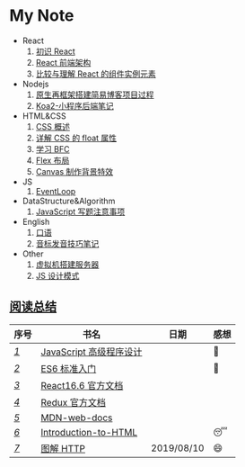 # My Note

- React
  1. [初识 React](./React/01.初识React.md)
  2. [React 前端架构](./React/02.React前端架构.md)
  3. [比较与理解 React 的组件实例元素](./React/03.比较与理解React的组件实例元素.md)
- Nodejs
  1. [原生再框架搭建简易博客项目过程](./Nodejs/01.原生再框架搭建简易博客项目过程.md)
  2. [Koa2-小程序后端笔记](./Nodejs/02.Koa2-小程序后端笔记.md)
- HTML&CSS
  1. [CSS 概述](./HTML&CSS&JS/01.CSS概述.md)
  2. [详解 CSS 的 float 属性](./HTML&CSS&JS/02.详解CSS的float属性.md)
  3. [学习 BFC](./HTML&CSS&JS/03.学习BFC.md)
  4. [Flex 布局](./HTML&CSS&JS/04.Flex布局.md)
  5. [Canvas 制作背景特效](./HTML&CSS&JS/05.Canvas制作背景特效.md)
- JS
  1. [EventLoop](./JS/01.EventLoop.md)
- DataStructure&Algorithm
  1. [JavaScript 写题注意事项](./DataStructure&Algorithm/01.JavaScript写题注意事项.md)
- English
  1. [口语](./English/01.口语.md)
  2. [音标发音技巧笔记](./English/02.音标发音技巧笔记.md)
- Other
  1. [虚拟机搭建服务器](./Other/01.虚拟机搭建服务器.md)
  2. [JS 设计模式](./Other/02.JS设计模式.md)

## [阅读总结](https://github.com/KiyonamiYu/After-Reading)

| 序号                                      | 书名                                                                                                                                                           | 日期       | 感想       |
| ----------------------------------------- | -------------------------------------------------------------------------------------------------------------------------------------------------------------- | ---------- | ---------- |
| _[1](./JavaScript高级程序设计/README.md)_ | [JavaScript 高级程序设计](https://github.com/KiyonamiYu/After-Reading/blob/master/JavaScript%E9%AB%98%E7%BA%A7%E7%A8%8B%E5%BA%8F%E8%AE%BE%E8%AE%A1/Content.md) |            | :star2:    |
| _[2](./ES6标准入门/README.md)_            | [ES6 标准入门](https://github.com/KiyonamiYu/After-Reading/blob/master/ES6标准入门/Content.md)                                                                 |            | :star2:    |
| _[3](./React16.6官方文档/README.md)_      | [React16.6 官方文档](https://github.com/KiyonamiYu/After-Reading/blob/master/React16.6官方文档/Content.md)                                                     |            |            |
| _[4](./Redux官方文档/README.md)_          | [Redux 官方文档](https://github.com/KiyonamiYu/After-Reading/blob/master/Redux官方文档/Content.md)                                                             |            |            |
| _[5](./MDN-web-docs/README.md)_           | [MDN-web-docs](https://github.com/KiyonamiYu/After-Reading/blob/master/MDN-web-docs/Content.md)                                                                |            |            |
| _[6](./Introduction-to-HTML/README.md)_   | [Introduction-to-HTML](https://github.com/KiyonamiYu/After-Reading/blob/master/Introduction-to-HTML/Content.md)                                                |            | :sleeping: |
| _[7](./图解HTTP/README.md)_               | [图解 HTTP](https://github.com/KiyonamiYu/After-Reading/blob/master/图解HTTP/Content.md)                                                                       | 2019/08/10 | :smile:    |
